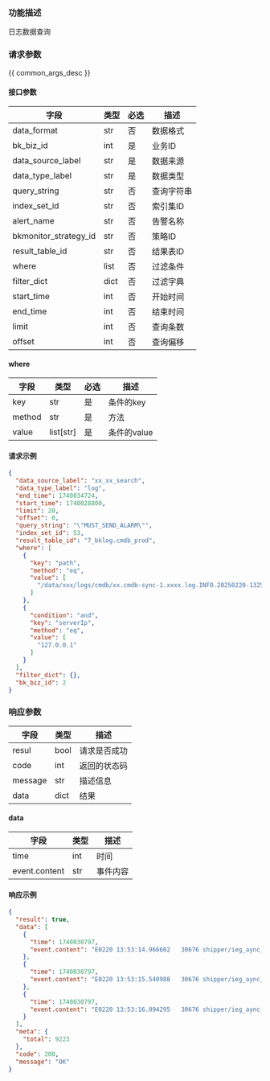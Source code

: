 ### 功能描述

日志数据查询

### 请求参数

{{ common_args_desc }}

#### 接口参数

| 字段                    | 类型   | 必选 | 描述    |
|-----------------------|------|----|-------|
| data_format           | str  | 否  | 数据格式  |
| bk_biz_id             | int  | 是  | 业务ID  |
| data_source_label     | str  | 是  | 数据来源  |
| data_type_label       | str  | 是  | 数据类型  |
| query_string          | str  | 否  | 查询字符串 |
| index_set_id          | str  | 否  | 索引集ID |
| alert_name            | str  | 否  | 告警名称  |
| bkmonitor_strategy_id | str  | 否  | 策略ID  |
| result_table_id       | str  | 否  | 结果表ID |
| where                 | list | 否  | 过滤条件  |
| filter_dict           | dict | 否  | 过滤字典  |
| start_time            | int  | 否  | 开始时间  |
| end_time              | int  | 否  | 结束时间  |
| limit                 | int  | 否  | 查询条数  |
| offset                | int  | 否  | 查询偏移  |

#### where

| 字段     | 类型        | 必选 | 描述       |
|--------|-----------|----|----------|
| key    | str       | 是  | 条件的key   |
| method | str       | 是  | 方法       |
| value  | list[str] | 是  | 条件的value |

#### 请求示例

```json
{
  "data_source_label": "xx_xx_search",
  "data_type_label": "log",
  "end_time": 1740034724,
  "start_time": 1740028800,
  "limit": 20,
  "offset": 0,
  "query_string": "\"MUST_SEND_ALARM\"",
  "index_set_id": 53,
  "result_table_id": "7_bklog.cmdb_prod",
  "where": [
    {
      "key": "path",
      "method": "eq",
      "value": [
        "/data/xxx/logs/cmdb/xx.cmdb-sync-1.xxxx.log.INFO.20250220-132529.30676"
      ]
    },
    {
      "condition": "and",
      "key": "serverIp",
      "method": "eq",
      "value": [
        "127.0.0.1"
      ]
    }
  ],
  "filter_dict": {},
  "bk_biz_id": 2
}
```

### 响应参数

| 字段      | 类型   | 描述     |
|---------|------|--------|
| resul   | bool | 请求是否成功 |
| code    | int  | 返回的状态码 |
| message | str  | 描述信息   |
| data    | dict | 结果     |

#### data

| 字段            | 类型  | 描述   |
|---------------|-----|------|
| time          | int | 时间   |
| event.content | str | 事件内容 |

#### 响应示例

```json
{
  "result": true,
  "data": [
    {
      "time": 1740030797,
      "event.content": "E0220 13:53:14.966602   30676 shipper/ieg_aync_cmpy_host_relation.go:275] \"MUST_SEND_ALARM\", retry rearrange host relation failed for hosts [{\"bk_host_id\":3225988,\"unix\":0,\"rid\":\"cc0000curc6im1f7nb8m0rlaf0-cc0000curc6ie1f7nb8m0rl14g-cc0000curc6ie1f7nb8m0rknpg-cc0000curc6i61f7nb8m0rkef0-67b54acbc3e7674b3c47dce3-1739934411-26\"}], re-push to queue, rid: \"cc0000curc6im1fxxx8m0rlaf0\""
    },
    {
      "time": 1740030797,
      "event.content": "E0220 13:53:15.540988   30676 shipper/ieg_aync_cmpy_host_relation.go:275] \"MUST_SEND_ALARM\", retry rearrange host relation failed for hosts [{\"bk_host_id\":3225988,\"unix\":0,\"rid\":\"cc0000curc6im1f7nb8m0rljpg-cc0000curc6im1f7nb8m0rlaf0-cc0000curc6ie1f7nb8m0rl14g-cc0000curc6ie1f7nb8m0rknpg-67b54acbc3e7674b3c47dce3-1739934411-26\"}], re-push to queue, rid: \"cc0000curc6im1fxxx8m0rlaf0\""
    },
    {
      "time": 1740030797,
      "event.content": "E0220 13:53:16.094295   30676 shipper/ieg_aync_cmpy_host_relation.go:275] \"MUST_SEND_ALARM\", retry rearrange host relation failed for hosts [{\"bk_host_id\":3225988,\"unix\":0,\"rid\":\"cc0000curc6iu1f7nb8m0rlt40-cc0000curc6im1f7nb8m0rljpg-cc0000curc6im1f7nb8m0rlaf0-cc0000curc6ie1f7nb8m0rl14g-67b54acbc3e7674b3c47dce3-1739934411-26\"}], re-push to queue, rid: \"cc0000curc6im1fxxx8m0rlaf0\""
    }
  ],
  "meta": {
    "total": 9223
  },
  "code": 200,
  "message": "OK"
}
```
